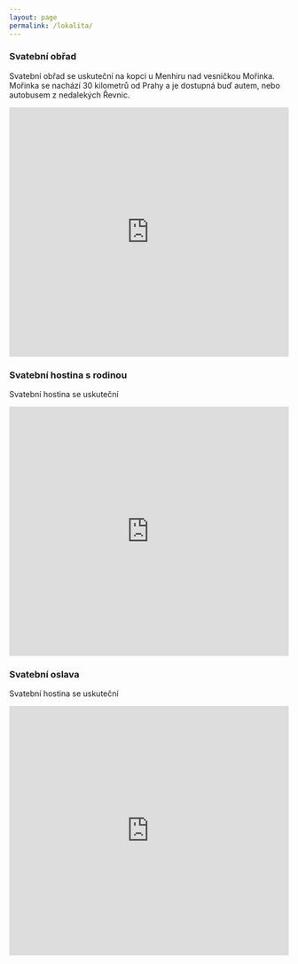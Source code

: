```yaml
---
layout: page
permalink: /lokalita/
---
```


### Svatební obřad
Svatební obřad se uskuteční na kopci u Menhiru nad vesničkou Mořinka. Mořinka se nachází 30 kilometrů od Prahy a je dostupná buď autem, nebo autobusem z nedalekých Řevnic. 

<iframe src="https://www.google.com/maps/embed?pb=!1m18!1m12!1m3!1d1842.143688781865!2d14.236580750384487!3d49.943207831564706!2m3!1f0!2f0!3f0!3m2!1i1024!2i768!4f13.1!3m3!1m2!1s0x0%3A0x0!2zNDnCsDU2JzM1LjUiTiAxNMKwMTQnMTkuNiJF!5e1!3m2!1sen!2sus!4v1612106452003!5m2!1sen!2sus&zoom=9" width="100%" height="450" frameborder="0" style="border:0;" allowfullscreen="" aria-hidden="false" tabindex="0"></iframe>

### Svatební hostina s rodinou
Svatební hostina se uskuteční 
<iframe src="https://www.google.com/maps/embed?pb=!1m18!1m12!1m3!1d1841.7574288317574!2d14.305052150384949!3d49.953308130842125!2m3!1f0!2f0!3f0!3m2!1i1024!2i768!4f13.1!3m3!1m2!1s0x0%3A0x0!2zNDnCsDU3JzExLjkiTiAxNMKwMTgnMjYuMSJF!5e1!3m2!1sen!2sus!4v1612106600436!5m2!1sen!2sus&zoom=9" width="100%" height="450" frameborder="0" style="border:0;" allowfullscreen="" aria-hidden="false" tabindex="0"></iframe>

### Svatební oslava
Svatební hostina se uskuteční 
<iframe src="https://www.google.com/maps/embed?pb=!1m18!1m12!1m3!1d1841.456597234386!2d14.314107250385371!3d49.961173530279304!2m3!1f0!2f0!3f0!3m2!1i1024!2i768!4f13.1!3m3!1m2!1s0x0%3A0x0!2zNDnCsDU3JzQwLjIiTiAxNMKwMTgnNTguNyJF!5e1!3m2!1sen!2sus!4v1612106664767!5m2!1sen!2sus&zoom=9" width="100%" height="450" frameborder="0" style="border:0;" allowfullscreen="" aria-hidden="false" tabindex="0"></iframe>

